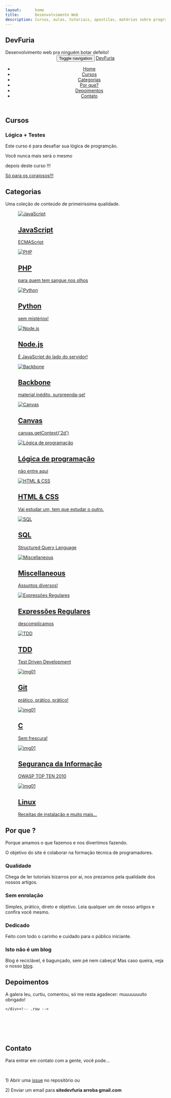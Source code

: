 ```yaml
---
layout:      home
title:       Desenvolvimento Web
description: Cursos, aulas, tutoriais, apostilas, matérias sobre programação web!
---
```



<!-- Home start -->
<section id="home" class="pfblock-image screen-height">
    <div class="home-overlay"></div>
    <div class="intro">
        <h1>DevFuria</h1>
        <div class="start">Desenvolvimento web pra ninguém botar defeito!</div>
    </div>
    <a href="#cursos">
        <div class="scroll-down">
            <span>
                <i class="fa fa-angle-down fa-2x"></i>
            </span>
        </div>
    </a>
</section>

<header class="header">
    <nav class="navbar navbar-custom" role="navigation">
        <div class="container">
            <div class="navbar-header">
                <button type="button" class="navbar-toggle" data-toggle="collapse" data-target="#custom-collapse">
                    <span class="sr-only">Toggle navigation</span>
                    <span class="icon-bar"></span>
                    <span class="icon-bar"></span>
                    <span class="icon-bar"></span>
                </button>
                <a class="navbar-" href="{{ base_url() }}">DevFuria</a>
            </div>
            <div class="collapse navbar-collapse" id="custom-collapse">
                <ul class="nav navbar-nav navbar-right">
                    <li><a href="#home">Home</a></li>
                    <li><a href="#cursos">Cursos</a></li>
                    <li><a href="#categorias">Categorias</a></li>
                    <li><a href="#razao">Por que?</a></li>
                    <li><a href="#depoimentos">Depoimentos</a></li>
                    <li><a href="#contato">Contato</a></li>
                </ul>
            </div>
        </div><!-- .container -->
    </nav>
</header>

<!-- Cursos -->
<section id="cursos" class="pfblock pfblock-gray">
    <div class="container">
        <div class="row">
            <div class="col-sm-6 col-sm-offset-3">
                <div class="pfblock-header wow fadeInUp">
                    <h2 class="pfblock-title">Cursos</h2>
                    <div class="pfblock-line"></div>
                </div>
            </div>
        </div><!-- .row -->
        <div class="row">
            <div class="col-sm-4">
                <div class="pfblock-header wow fadeInUp">
<!--                     <h3 class="pfblock-title">Other</h3>
                    <p>Estão aberta as matrículas para a 2 edição do curso de <strong>Lógica de Programação Aliada a Testes Unitários</strong>.</p>
                    <p><a class="btn btn-primary" href="{{ base_url() }}/cursos/logica-de-programacao-aliada-a-testes-unitarios-proxima-edicao/?utm_source=devfuria.com.br&utm_campaign=matriculas&utm_medium=home-page" role="button">Eu quero!!!</a></p> -->
                </div>
            </div>
            <div class="col-sm-4">
                <div class="pfblock-header wow fadeInUp">
                    <h3 class="pfblock-title">Lógica + Testes</h3>
                    <p>Este curso é para desafiar sua lógica de programção.</p>
                    <p>Você nunca mais será o mesmo</p>
                    <p>depois deste curso !!!</p>
                    <p><a class="btn btn-danger" href="{{ base_url() }}/cursos/logica-de-programacao-aliada-a-testes-unitarios-proxima-edicao/?utm_source=devfuria.com.br&utm_campaign=matriculas&utm_medium=home-page" role="button">Só para os corajosos!!!</a></p>
                    <!-- <p><a class="btn btn-danger" href="{{ base_url() }}/cursos/logica-de-programacao-aliada-a-testes-unitarios/" role="button">Só para os corajosos!!!</a></p> -->
                </div>
            </div>
            <div class="col-sm-4">
                <div class="pfblock-header wow fadeInUp">
<!--                     <h3 class="pfblock-title">Cursos</h3>
                    <p>Estão aberta as matrículas para a 2 edição do curso de <strong>Lógica de Programação Aliada a Testes Unitários</strong>.</p>
                    <p><a class="btn btn-primary" href="{{ base_url() }}/cursos/logica-de-programacao-aliada-a-testes-unitarios-proxima-edicao/?utm_source=devfuria.com.br&utm_campaign=matriculas&utm_medium=home-page" role="button">Eu quero!!!</a></p> -->
                </div>
            </div>
        </div><!-- .row -->
    </div><!-- .contaier -->


</section>

<!-- Categorias -->
<section id="categorias" class="pfblock">
    <div class="container">
        <div class="row">
            <div class="col-sm-6 col-sm-offset-3">
                <div class="pfblock-header wow fadeInUp">
                    <h2 class="pfblock-title">Categorias</h2>
                    <div class="pfblock-line"></div>
                    <div class="pfblock-subtitle">
                        Uma coleção de conteúdo de primeiríssima qualidade.
                    </div>
                </div>
            </div>
        </div><!-- .row -->
        <div class="row">
            <div class="col-xs-12 col-sm-4 col-md-4">
                <div class="grid wow zoomIn">
                    <a href="javascript/">
                        <figure class="effect-bubba">
                            <img src="{{ base_url() }}/app/templates/clean/images/itens-azuis.png" alt="JavaScript"/>
                            <figcaption>
                                <h2>JavaScript</h2>
                                <p>ECMAScript</p>
                            </figcaption>
                        </figure>
                    </a>
                </div>
            </div>
            <div class="col-xs-12 col-sm-4 col-md-4">
                <div class="grid wow zoomIn">
                    <a href="php/">
                        <figure class="effect-bubba">
                            <img src="{{ base_url() }}/app/templates/clean/images/itens-azuis.png" alt="PHP"/>
                            <figcaption>
                                <h2>PHP</h2>
                                <p>para quem tem sangue nos olhos</p>
                            </figcaption>
                        </figure>
                    </a>
                </div>
            </div>
            <div class="col-xs-12 col-sm-4 col-md-4">
                <div class="grid wow zoomIn">
                    <a href="python/">
                        <figure class="effect-bubba">
                            <img src="{{ base_url() }}/app/templates/clean/images/itens-azuis.png" alt="Python"/>
                            <figcaption>
                                <h2>Python</h2>
                                <p>sem mistérios!</p>
                            </figcaption>
                        </figure>
                    </a>
                </div>
            </div>
            <div class="col-xs-12 col-sm-4 col-md-4">
                <div class="grid wow zoomIn">
                    <a href="node.js/">
                        <figure class="effect-bubba">
                            <img src="{{ base_url() }}/app/templates/clean/images/itens-azuis.png" alt="Node.js"/>
                            <figcaption>
                                <h2>Node.js</h2>
                                <p>É JavaScript do lado do servidor!</p>
                            </figcaption>
                        </figure>
                    </a>
                </div>
            </div>
            <div class="col-xs-12 col-sm-4 col-md-4">
                <div class="grid wow zoomIn">
                    <a href="backbone/">
                        <figure class="effect-bubba">
                            <img src="{{ base_url() }}/app/templates/clean/images/itens-azuis.png" alt="Backbone"/>
                            <figcaption>
                                <h2>Backbone</h2>
                                <p>material inédito, surpreenda-se!</p>
                            </figcaption>
                        </figure>
                    </a>
                </div>
            </div>
            <div class="col-xs-12 col-sm-4 col-md-4">
                <div class="grid wow zoomIn">
                    <a href="html-canvas/">
                        <figure class="effect-bubba">
                            <img src="{{ base_url() }}/app/templates/clean/images/itens-azuis.png" alt="Canvas"/>
                            <figcaption>
                                <h2>Canvas</h2>
                                <p>canvas.getContext('2d')</p>
                            </figcaption>
                        </figure>
                    </a>
                </div>
            </div>
            <div class="col-xs-12 col-sm-4 col-md-4">
                <div class="grid wow zoomIn">
                    <a href="logica-de-programacao/">
                        <figure class="effect-bubba">
                            <img src="{{ base_url() }}/app/templates/clean/images/itens-vermelhos.png" alt="Lógica de programação"/>
                            <figcaption>
                                <h2>Lógica de programação</h2>
                                <p>não entre aqui</p>
                            </figcaption>
                        </figure>
                    </a>
                </div>
            </div>
            <div class="col-xs-12 col-sm-4 col-md-4">
                <div class="grid wow zoomIn">
                    <a href="html-css/">
                        <figure class="effect-bubba">
                            <img src="{{ base_url() }}/app/templates/clean/images/itens-azuis.png" alt="HTML & CSS"/>
                            <figcaption>
                                <h2>HTML & CSS</h2>
                                <p>Vai estudar um, tem que estudar o outro.</p>
                            </figcaption>
                        </figure>
                    </a>
                </div>
            </div>
            <div class="col-xs-12 col-sm-4 col-md-4">
                <div class="grid wow zoomIn">
                    <a href="sql/">
                        <figure class="effect-bubba">
                            <img src="{{ base_url() }}/app/templates/clean/images/itens-azuis.png" alt="SQL"/>
                            <figcaption>
                                <h2>SQL</h2>
                                <p>Structured Query Language</p>
                            </figcaption>
                        </figure>
                    </a>
                </div>
            </div>
            <div class="col-xs-12 col-sm-4 col-md-4">
                <div class="grid wow zoomIn">
                    <a href="misc/">
                        <figure class="effect-bubba">
                            <img src="{{ base_url() }}/app/templates/clean/images/itens-azuis.png" alt="Miscellaneous"/>
                            <figcaption>
                                <h2>Miscellaneous</h2>
                                <p>Assuntos diversos!</p>
                            </figcaption>
                        </figure>
                    </a>
                </div>
            </div>
            <div class="col-xs-12 col-sm-4 col-md-4">
                <div class="grid wow zoomIn">
                    <a href="regex/">
                        <figure class="effect-bubba">
                            <img src="{{ base_url() }}/app/templates/clean/images/itens-azuis.png" alt="Expressões Regulares"/>
                            <figcaption>
                                <h2>Expressões Regulares</h2>
                                <p>descomplicamos</p>
                            </figcaption>
                        </figure>
                    </a>
                </div>
            </div>
            <div class="col-xs-12 col-sm-4 col-md-4">
                <div class="grid wow zoomIn">
                    <a href="tdd/">
                        <figure class="effect-bubba">
                            <img src="{{ base_url() }}/app/templates/clean/images/itens-azuis.png" alt="TDD"/>
                            <figcaption>
                                <h2>TDD</h2>
                                <p>Test Driven Development</p>
                            </figcaption>
                        </figure>
                    </a>
                </div>
            </div>
            <div class="col-xs-12 col-sm-4 col-md-4">
                <div class="grid wow zoomIn">
                    <a href="git/">
                        <figure class="effect-bubba">
                            <img src="{{ base_url() }}/app/templates/clean/images/itens-azuis.png" alt="img01"/>
                            <figcaption>
                                <h2>Git</h2>
                                <p>prático, prático, prático!</p>
                            </figcaption>
                        </figure>
                    </a>
                </div>
            </div>
            <div class="col-xs-12 col-sm-4 col-md-4">
                <div class="grid wow zoomIn">
                    <a href="c/">
                        <figure class="effect-bubba">
                            <img src="{{ base_url() }}/app/templates/clean/images/itens-azuis.png" alt="img01"/>
                            <figcaption>
                                <h2>C</h2>
                                <p>Sem frescura!</p>
                            </figcaption>
                        </figure>
                    </a>
                </div>
            </div>
            <div class="col-xs-12 col-sm-4 col-md-4">
                <div class="grid wow zoomIn">
                    <a href="seguranca-da-informacao/">
                        <figure class="effect-bubba">
                            <img src="{{ base_url() }}/app/templates/clean/images/itens-azuis.png" alt="img01"/>
                            <figcaption>
                                <h2>Segurança da Informação</h2>
                                <p>OWASP TOP TEN 2010</p>
                            </figcaption>
                        </figure>
                    </a>
                </div>
            </div>
            <div class="col-xs-12 col-sm-4 col-md-4">
                <div class="grid wow zoomIn">
                    <a href="linux/">
                        <figure class="effect-bubba">
                            <img src="{{ base_url() }}/app/templates/clean/images/itens-azuis.png" alt="img01"/>
                            <figcaption>
                                <h2>Linux</h2>
                                <p>Receitas de instalação e muito mais...</p>
                            </figcaption>
                        </figure>
                    </a>
                </div>
            </div>
        </div>
    </div><!-- .contaier -->
</section>

<!-- Tá esperando o quê ?
<section class="calltoaction">
    <div class="container">
        <div class="row">
            <div class="col-md-12 col-lg-12">
                <h2 class="wow slideInRight" data-wow-delay=".1s">Tá esperando o quê?</h2>
                <div class="calltoaction-decription wow slideInRight" data-wow-delay=".2s">
                    <p>Demorou para estudar com a gente!</p>
                    <p>E não é porque é grátis não, é que aqui tem qualidade!</p>
                </div>
            </div>
            <div class="col-md-12 col-lg-12 calltoaction-btn wow slideInRight" data-wow-delay=".3s">
                <a href="#categorias" class="btn btn-lg">Escolha uma categoria</a>
            </div>
        </div><!-- .row
    </div><!-- .container
</section> -->


<!-- Por que ? -->
<section id="razao" class="pfblock pfblock-gray">
    <div class="container">
        <div class="row">
            <div class="col-sm-6 col-sm-offset-3">
                <div class="pfblock-header wow fadeInUp">
                    <h2 class="pfblock-title">Por que ?</h2>
                    <div class="pfblock-line"></div>
                    <div class="pfblock-subtitle">
                        <p>Porque amamos o que fazemos e nos divertimos fazendo.</p>
                        <p>O objetivo do site é colaborar na formação técnica de programadores.</p>
                    </div>
                </div>
            </div>
        </div>
        <div class="row">
            <div class="col-sm-3">
                <div class="iconbox wow slideInLeft">
                    <div class="iconbox-icon">
                        <span class="icon-magic-wand"></span>
                    </div>
                    <div class="iconbox-text">
                        <h3 class="iconbox-title">Qualidade</h3>
                        <div class="iconbox-desc">
                            Chega de ler tutoriais bizarros por aí, nos prezamos pela qualidade dos nossos artigos.
                        </div>
                    </div>
                </div>
            </div>
            <div class="col-sm-3">
                <div class="iconbox wow slideInLeft">
                    <div class="iconbox-icon">
                        <span class="icon-puzzle"></span>
                    </div>
                    <div class="iconbox-text">
                        <h3 class="iconbox-title">Sem enrolação</h3>
                        <div class="iconbox-desc">
                            Simples, prático, direto e  objetivo. Leia qualquer um de nosso artigos e confira você mesmo.
                        </div>
                    </div>
                </div>
            </div>
            <div class="col-sm-3">
                <div class="iconbox wow slideInLeft">
                    <div class="iconbox-icon">
                        <span class="icon-puzzle"></span>
                    </div>
                    <div class="iconbox-text">
                        <h3 class="iconbox-title">Dedicado</h3>
                        <div class="iconbox-desc">
                            Feito com todo o carinho e cuidado para o público iniciante.
                        </div>
                    </div>
                </div>
            </div>
            <div class="col-sm-3">
                <div class="iconbox wow slideInRight">
                    <div class="iconbox-icon">
                        <span class="icon-badge"></span>
                    </div>
                    <div class="iconbox-text">
                        <h3 class="iconbox-title">Isto não é um blog</h3>
                        <div class="iconbox-desc">
                            Blog é reciclável, é bagunçado, sem pé nem cabeça! Mas caso queira, veja o nosso <a href="blog/">blog</a>.
                        </div>
                    </div>
                </div>
            </div>
        </div><!-- .row -->
    </div><!-- .container -->
</section>


<!-- Depoimentos -->
<section id="depoimentos" class="pfblock pfblock-gray">
    <div class="container">
        <div class="row">
            <div class="col-sm-6 col-sm-offset-3">
                <div class="pfblock-header wow fadeInUp">
                    <h2 class="pfblock-title">Depoimentos</h2>
                    <div class="pfblock-line"></div>
                    <div class="pfblock-subtitle">
                        <p>A galera leu, curtiu, comentou, só me resta agadecer: muuuuuuuito obrigado!</p>
                    </div>
                </div>
            </div>
        </div><!-- .row -->
        <div class="row">
            <!--
            O primeiro da lista é o depoimento mais recente....

            <div class="cbp-qtcontent">
                <blockquote>
                    <p></p>
                    <footer><a href="#"></a></footer>
                </blockquote>
            </div>
            -->
            <div class="cbp-qtcontent">
                <blockquote>
                    <p>Nice!</p>
                    <footer><a href="http://devfuria.com.br/javascript/operador-condicional-ternario/#comment-3827518707">Marco Antonio</a></footer>
                </blockquote>
            </div>
            <div class="cbp-qtcontent">
                <blockquote>
                    <p>Muito obrigado!!!</p>
                    <footer><a href="http://www.devfuria.com.br/logica-de-programacao/exemplos-na-linguagem-c-do-algoritmo-bubble-sort/#comment-3821466534">Brian</a></footer>
                </blockquote>
            </div>
            <div class="cbp-qtcontent">
                <blockquote>
                    <p>Parabéns pelo artigo! Muito bom!</p>
                    <footer><a href="http://www.devfuria.com.br/misc/arquivo-hosts/#comment-3811171220">Lourival Lopes</a></footer>
                </blockquote>
            </div>
            <div class="cbp-qtcontent">
                <blockquote>
                    <p>Muito Obrigado. Muito simples sua explicação.</p>
                    <footer><a href="http://devfuria.com.br/javascript/manipulando-radios-buttons-com-javascript/#comment-3800579651">Jeferson Fernandes</a></footer>
                </blockquote>
            </div>
<!--             <div class="cbp-qtcontent">
                <blockquote>
                    <p>Top parabéns, grande abraço!</p>
                    <footer><a href="http://www.devfuria.com.br/sql/mysql-pelo-terminal/#comment-3796872968">Willian Sandro</a></footer>
                </blockquote>
            </div>
            <div class="cbp-qtcontent">
                <blockquote>
                    <p>Valeu man :) salvou dois dias de sofrimento com isso.</p>
                    <footer><a href="https://disqus.com/by/rumblersoppa/">Rumbler Soppa</a></footer>
                </blockquote>
            </div>
            <div class="cbp-qtcontent">
                <blockquote>
                    <p>Excelente explicação! Obrigado!</p>
                    <footer><a href="http://www.devfuria.com.br/python/modulos-pacotes/#comment-3750503937">Michel Wilhelm</a></footer>
                </blockquote>
            </div>
            <div class="cbp-qtcontent">
                <blockquote>
                    <p>Muito bom, seus artigos tem me ajudado bastante!</p>
                    <footer><a href="http://www.devfuria.com.br/python/manipulando-arquivos-de-texto/#comment-3735020868">Guilherme Britto</a></footer>
                </blockquote>
            </div>
            <div class="cbp-qtcontent">
                <blockquote>
                    <p>Estas dicas me ajudaram muito. Valeu!</p>
                    <footer><a href="http://devfuria.com.br/linux/instalando-nodejs/#comment-3732906289">Itamar Gomes</a></footer>
                </blockquote>
            </div>
            <div class="cbp-qtcontent">
                <blockquote>
                    <p>Muito bom! Obrigado!</p>
                    <footer><a href="http://www.devfuria.com.br/python/yield/#comment-3699133721">Danilo Braz</a></footer>
                </blockquote>
            </div>
            <div class="cbp-qtcontent">
                <blockquote>
                    <p>Parabéns pelo site...</p>
                    <footer><a href="http://www.devfuria.com.br/javascript/dom/#comment-3685533765">Valério Souza</a></footer>
                </blockquote>
            </div>
            <div class="cbp-qtcontent">
                <blockquote>
                    <p>Que explicação sensacional....</p>
                    <footer><a href="http://www.devfuria.com.br/javascript/dom-create-element/#comment-3683468494">Luiz Felipe</a></footer>
                </blockquote>
            </div>
            <div class="cbp-qtcontent">
                <blockquote>
                    <p>Guardei no Firefox para estudar mais tarde, a noite. Conteúdo bem interessante, eu sinceramente não havia visto. Qualquer dúvida eu posto " aqui" , okay! ?</p>
                    <footer><a href="http://www.devfuria.com.br/c/introducao-linguagem-c/#comment-3664089484">Willian Efaanz</a></footer>
                </blockquote>
            </div>
            <div class="cbp-qtcontent">
                <blockquote>
                    <p>Parabéns pela explicação!</p>
                    <footer><a href="http://www.devfuria.com.br/logica-de-programacao/trocar-o-valor-de-duas-variaveis/#comment-3672490164">Jorge Bill Silva</a></footer>
                </blockquote>
            </div>
            <div class="cbp-qtcontent">
                <blockquote>
                    <p>Legal o artigo.</p>
                    <footer><a href="http://www.devfuria.com.br/python/saidas-output/#comment-3661558218">zumbipy</a></footer>
                </blockquote>
            </div>
            <div class="cbp-qtcontent">
                <blockquote>
                    <p>Me auxiliou em uma questão, muito bom !</p>
                    <footer><a href="http://www.devfuria.com.br/javascript/forms/input-radio-button/#comment-3636774896">Rapha Stecca</a></footer>
                </blockquote>
            </div>
            <div class="cbp-qtcontent">
                <blockquote>
                    <p>Ajudou a entender um pouco mais sobre. Obrigado!</p>
                    <footer><a href="http://www.devfuria.com.br/php/manipulando-checkboxes-com-php/#comment-3560414040">Ricardo Souza</a></footer>
                </blockquote>
            </div>
            <div class="cbp-qtcontent">
                <blockquote>
                    <p>Flavio, deu certo! Estive todo esse tempo tentando de um jeito errado, muito obrigado!</p>
                    <footer><a href="http://www.devfuria.com.br/sql/mysql-listar-base/#comment-3580898402">Sor Dantas, o Magro</a></footer>
                </blockquote>
            </div>
            <div class="cbp-qtcontent">
                <blockquote>
                    <p>Muito bom, abriu para novas ideias.</p>
                    <footer><a href="http://www.devfuria.com.br/python/tdd-primeiros-passos-com-testes-unitarios/#comment-3574121281">Luiz Gledson</a></footer>
                </blockquote>
            </div>
            <div class="cbp-qtcontent">
                <blockquote>
                    <p>Post muito agregador!</p>
                    <footer><a href="http://www.devfuria.com.br/blog/2015/10/07/a-pratica-deve-vir-antes-da-teoria.html#comment-3569277033">Israel Blender</a></footer>
                </blockquote>
            </div>
            <div class="cbp-qtcontent">
                <blockquote>
                    <p>Olha, eu tmb coloco os atributos das minhas tags assim, facilita a leitura do código num futuro. E me ajudou bastante!</p>
                    <footer><a href="http://www.devfuria.com.br/php/manipulando-radio-button-com-php/#comment-3574810910">Gualberto Dos Santos</a></footer>
                </blockquote>
            </div>
            <div class="cbp-qtcontent">
                <blockquote>
                    <p>Muito legal e bem explicado parabéns!</p>
                    <footer><a href="http://www.devfuria.com.br/logica-de-programacao/trocar-o-valor-de-duas-variaveis/#comment-3592643589">Natalia Rodrigues</a></footer>
                </blockquote>
            </div>
            <div class="cbp-qtcontent">
                <blockquote>
                    <p>Muito obrigado!!!!!!!!!!!</p>
                    <footer><a href="http://devfuria.com.br/linux/instalando-sqlite/#comment-3496702500">Tadeu Espíndola Palermo</a></footer>
                </blockquote>
            </div>
            <div class="cbp-qtcontent">
                <blockquote>
                    <p>Excelente explicação, muito obrigado pelo artigo!</p>
                    <footer><a href="http://devfuria.com.br/javascript/prototipos-prototype/#comment-3391239261">Leandro M. Silva </a></footer>
                </blockquote>
            </div>
            <div class="cbp-qtcontent">
                <blockquote>
                    <p>Excelente! Direto ao ponto...</p>
                    <footer><a href="http://www.devfuria.com.br/python/sintaxe-basica/#comment-3316225832">Marcelo Romeu Gonçalves</a></footer>
                </blockquote>
            </div>
            <div class="cbp-qtcontent">
                <blockquote>
                    <p>Thank's very much!</p>
                    <footer><a href="http://www.devfuria.com.br/git/netrc-nao-pedir-senha/#comment-3311432326">brazica</a></footer>
                </blockquote>
            </div>
            <div class="cbp-qtcontent">
                <blockquote>
                    <p>Show de bola... Parabéns!</p>
                    <footer><a href="http://www.devfuria.com.br/python/yield/#comment-3276927535">Eduardo</a></footer>
                </blockquote>
            </div>
            <div class="cbp-qtcontent">
                <blockquote>
                    <p>Só para lhe dizer que este site é fantastico! Obrigado por partilhar os seus conhecimentos com o pessoal! :)</p>
                    <footer><a href="http://www.devfuria.com.br/javascript/backbone-exemplo-05/#comment-3262230385">Nuno Almeida</a></footer>
                </blockquote>
            </div>
            <div class="cbp-qtcontent">
                <blockquote>
                    <p>Show !!</p>
                    <footer><a href="http://www.devfuria.com.br/python/lacos-de-repeticao/#comment-3248117928">Bruno Peçanha</a></footer>
                </blockquote>
            </div>
            <div class="cbp-qtcontent">
                <blockquote>
                    <p>Resolveu meu problema!</p>
                    <footer><a href="http://www.devfuria.com.br/javascript/forms/input-radio-button/#comment-3215373541">Netlife NL</a></footer>
                </blockquote>
            </div>
            <div class="cbp-qtcontent">
                <blockquote>
                    <p>Muito obrigado! Não estava entendendo o que eram esses elementos até encontrar este post.</p>
                    <footer><a href="http://www.devfuria.com.br/html-css/elementos-inline-block-level/#comment-3033551740">Lucas</a></footer>
                </blockquote>
            </div>
            <div class="cbp-qtcontent">
                <blockquote>
                    <p>Tenho aprendido muito com seus tutoriais, muito obrigado e parabéns pelo conteúdo.</p>
                    <footer><a href="http://www.devfuria.com.br/javascript/dom-getelementbyid/#comment-2905104572">Rodrigo Gonçalves</a></footer>
                </blockquote>
            </div>
            <div class="cbp-qtcontent">
                <blockquote>
                    <p>Estou estudando o NodeJS e me encantando com a estrutura e facilidade de executar a linguagem. Muito bacana esse compêndio de artigos, me ajudará bastante! Valeu msm!</p>
                    <footer><a href="http://www.devfuria.com.br/javascript/node.js/#comment-2900773411">Rodrigo Zan</a></footer>
                </blockquote>
            </div>
            <div class="cbp-qtcontent">
                <blockquote>
                    <p>Simples e Didático!!! Parabéns!!!</p>
                    <footer><a href="http://www.devfuria.com.br/python/sintaxe-basica/#comment-3179804339">Evandro Costa</a></footer>
                </blockquote>
            </div>
            <div class="cbp-qtcontent">
                <blockquote>
                    <p>Ajudou muito!</p>
                    <footer><a href="http://www.devfuria.com.br/python/sintaxe-basica/#comment-3108586469">Carlos Henrique</a></footer>
                </blockquote>
            </div>
            <div class="cbp-qtcontent">
                <blockquote>
                    <p>Show!! A tirinha foi fod*! HAHAHA</p>
                    <footer><a href="http://www.devfuria.com.br/logica-de-programacao/#comment-2923536078">Rodolfo Martins</a></footer>
                </blockquote>
            </div>
            <div class="cbp-qtcontent">
                <blockquote>
                    <p>Muito bom seu tutorial, parabéns!</p>
                    <footer><a href="http://www.devfuria.com.br/python/manipulando-arquivos-de-texto/#comment-3010849957">Brito</a></footer>
                </blockquote>
            </div>
            <div class="cbp-qtcontent">
                <blockquote>
                    <p>Muito bem feito o artigo, parabéns!! Com certeza é de muita valia. Bem abordado os tópicos com a preocupação de passar desde a forma mais simples de testes até um framework. Obrigado!!!</p>
                    <footer><a href="http://www.devfuria.com.br/python/tdd-primeiros-passos-com-testes-unitarios/#comment-3034463140">Newton San</a></footer>
                </blockquote>
            </div>
            <div class="cbp-qtcontent">
                <blockquote>
                    <p>O DevFuria tem artigos muito interessante sobre várias áreas. Continuem com esse trabalho bacana :D</p>
                    <footer><a href="http://www.devfuria.com.br/php/como-funcionam-os-metodos-get-e-post/#comment-3090951852">Edson Fell</a></footer>
                </blockquote>
            </div>
            <div class="cbp-qtcontent">
                <blockquote>
                    <p>Sensacional, Flávio! Estava me sentindo mal acostumado usando jQuery. Estou criando um projeto sem utilizar frameworks e treinando JS. Sua explicação foi excelente. Obrigado!</p>
                    <footer><a href="http://www.devfuria.com.br/javascript/dom-getelementbyid/#comment-2586607601">Rômulo Bastos</a></footer>
                </blockquote>
            </div>
            <div class="cbp-qtcontent">
                <blockquote>
                    <p>Obrigado, adorei!</p>
                    <footer><a href="http://www.devfuria.com.br/javascript/forms/input-radio-button/#comment-2620405304">anonymousUP</a></footer>
                </blockquote>
            </div>
            <div class="cbp-qtcontent">
                <blockquote>
                    <p>De parabéns, simples e prático!</p>
                    <footer><a href="http://www.devfuria.com.br/javascript/numeros-aleatorios/#comment-2315409860">Emerson Andrey</a></footer>
                </blockquote>
            </div>
            <div class="cbp-qtcontent">
                <blockquote>
                    <p>Caraca meu, muito resumido e bem explicadinho. Parabéns!!!</p>
                    <footer><a href="http://www.devfuria.com.br/linux/apache-habilitar-mod_rewrite-no-apache-mod/#comment-2626611324">Kevin Riquena</a></footer>
                </blockquote>
            </div>
            <div class="cbp-qtcontent">
                <blockquote>
                    <p>Excelente explicação, rápida, prática, objetiva e esclarecedora... valeu!</p>
                    <footer><a href="http://www.devfuria.com.br/html-css/seletores-css/#comment-1790118192">Grazi AC</a></footer>
                </blockquote>
            </div>
            <div class="cbp-qtcontent">
                <blockquote>
                    <p>Muito bem explicado!!!</p>
                    <footer><a href="http://www.devfuria.com.br/javascript/dom-create-element/#comment-1841649928">Geilson Ribeiro Mirandola</a></footer>
                </blockquote>
            </div>
 -->        </div><!-- .row -->
    </div><!-- .row -->
</section>

<!-- Contato -->
<section id="contato" class="pfblock" style="padding-top: 60px;">
    <div class="container">
        <div class="row">
            <div class="col-sm-6 col-sm-offset-3">
                <div class="pfblock-header">
                    <h2 class="pfblock-title">Contato</h2>
                    <div class="pfblock-line"></div>
                    <p>Para entrar em contato com a gente, você pode...</p>
                    <br />
                    <p style="text-align: left">1) Abrir uma <a href="https://github.com/flaviomicheletti/devfuria.com.br/issues/new">issue</a> no repositório ou</p>
                    <p style="text-align: left">2) Enviar um email para <strong>sitedevfuria arroba gmail.com</strong></p>
                </div>
            </div>
        </div><!-- .row -->
    </div><!-- .container -->
</section>

